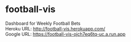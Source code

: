 # football-vis
Dashboard for Weekly Football Bets \
Heroku URL: http://football-vis.herokuapp.com/ \
Google URL: https://football-vis-ojch7eq6tq-uc.a.run.app
